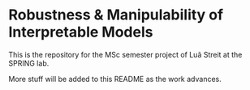 # Robustness & Manipulability of Interpretable Models

This is the repository for the MSc semester project of Luã Streit at the SPRING lab.

More stuff will be added to this README as the work advances.
